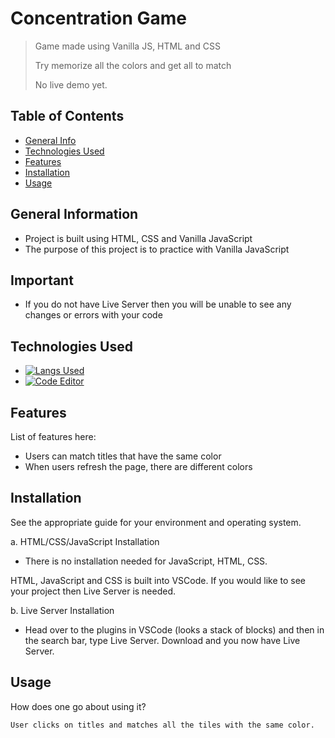# Concentration Game
> Game made using Vanilla JS, HTML and CSS
> 
> Try memorize all the colors and get all to match
> 
> No live demo yet. <!-- If you have the project hosted somewhere, include the link here. -->

## Table of Contents
* [General Info](#general-information)
* [Technologies Used](#technologies-used)
* [Features](#features)
* [Installation](#installation)
* [Usage](#usage)
<!-- * [License](#license) -->

## General Information
- Project is built using HTML, CSS and Vanilla JavaScript
- The purpose of this project is to practice with Vanilla JavaScript
<!-- What problem does it (intend to) solve?-->
<!-- You don't have to answer all the questions - just the ones relevant to your project. -->

## Important
-  If you do not have Live Server then you will be unable to see any changes or errors with your code

## Technologies Used
- [![Langs Used](https://skillicons.dev/icons?i=js,html,css)](https://skillicons.dev)
- [![Code Editor](https://skillicons.dev/icons?i=vscode)](https://skillicons.dev)

## Features
List of features here:
- Users can match titles that have the same color
- When users refresh the page, there are different colors

## Installation
See the appropriate guide for your environment and operating system.

>
  a. HTML/CSS/JavaScript Installation
>
  - There is no installation needed for JavaScript, HTML, CSS.
>
  HTML, JavaScript and CSS is built into VSCode. If you would like to see your project then Live Server is needed.
>
  b. Live Server Installation
>
 - Head over to the plugins in VSCode (looks a stack of blocks) and then in the search bar, type Live Server. Download and you now have Live Server.

## Usage
How does one go about using it?

`User clicks on titles and matches all the tiles with the same color.`
